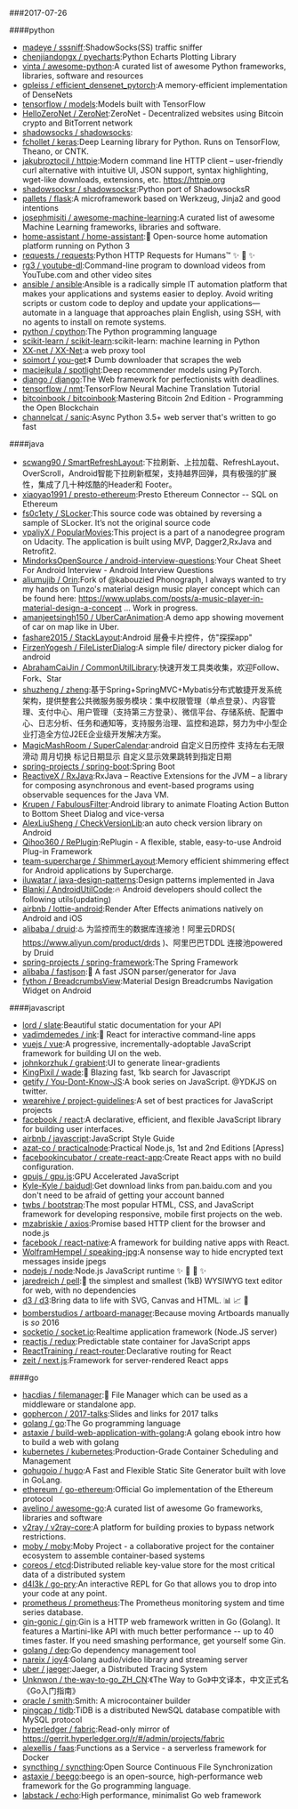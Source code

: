 ###2017-07-26

####python
* [madeye / sssniff](https://github.com/madeye/sssniff):ShadowSocks(SS) traffic sniffer
* [chenjiandongx / pyecharts](https://github.com/chenjiandongx/pyecharts):Python Echarts Plotting Library
* [vinta / awesome-python](https://github.com/vinta/awesome-python):A curated list of awesome Python frameworks, libraries, software and resources
* [gpleiss / efficient_densenet_pytorch](https://github.com/gpleiss/efficient_densenet_pytorch):A memory-efficient implementation of DenseNets
* [tensorflow / models](https://github.com/tensorflow/models):Models built with TensorFlow
* [HelloZeroNet / ZeroNet](https://github.com/HelloZeroNet/ZeroNet):ZeroNet - Decentralized websites using Bitcoin crypto and BitTorrent network
* [shadowsocks / shadowsocks](https://github.com/shadowsocks/shadowsocks):
* [fchollet / keras](https://github.com/fchollet/keras):Deep Learning library for Python. Runs on TensorFlow, Theano, or CNTK.
* [jakubroztocil / httpie](https://github.com/jakubroztocil/httpie):Modern command line HTTP client – user-friendly curl alternative with intuitive UI, JSON support, syntax highlighting, wget-like downloads, extensions, etc. https://httpie.org
* [shadowsocksr / shadowsocksr](https://github.com/shadowsocksr/shadowsocksr):Python port of ShadowsocksR
* [pallets / flask](https://github.com/pallets/flask):A microframework based on Werkzeug, Jinja2 and good intentions
* [josephmisiti / awesome-machine-learning](https://github.com/josephmisiti/awesome-machine-learning):A curated list of awesome Machine Learning frameworks, libraries and software.
* [home-assistant / home-assistant](https://github.com/home-assistant/home-assistant):🏡 Open-source home automation platform running on Python 3
* [requests / requests](https://github.com/requests/requests):Python HTTP Requests for Humans™ ✨ 🍰 ✨
* [rg3 / youtube-dl](https://github.com/rg3/youtube-dl):Command-line program to download videos from YouTube.com and other video sites
* [ansible / ansible](https://github.com/ansible/ansible):Ansible is a radically simple IT automation platform that makes your applications and systems easier to deploy. Avoid writing scripts or custom code to deploy and update your applications— automate in a language that approaches plain English, using SSH, with no agents to install on remote systems.
* [python / cpython](https://github.com/python/cpython):The Python programming language
* [scikit-learn / scikit-learn](https://github.com/scikit-learn/scikit-learn):scikit-learn: machine learning in Python
* [XX-net / XX-Net](https://github.com/XX-net/XX-Net):a web proxy tool
* [soimort / you-get](https://github.com/soimort/you-get):⏬ Dumb downloader that scrapes the web
* [maciejkula / spotlight](https://github.com/maciejkula/spotlight):Deep recommender models using PyTorch.
* [django / django](https://github.com/django/django):The Web framework for perfectionists with deadlines.
* [tensorflow / nmt](https://github.com/tensorflow/nmt):TensorFlow Neural Machine Translation Tutorial
* [bitcoinbook / bitcoinbook](https://github.com/bitcoinbook/bitcoinbook):Mastering Bitcoin 2nd Edition - Programming the Open Blockchain
* [channelcat / sanic](https://github.com/channelcat/sanic):Async Python 3.5+ web server that's written to go fast

####java
* [scwang90 / SmartRefreshLayout](https://github.com/scwang90/SmartRefreshLayout):下拉刷新、上拉加载、RefreshLayout、OverScroll，Android智能下拉刷新框架，支持越界回弹，具有极强的扩展性，集成了几十种炫酷的Header和 Footer。
* [xiaoyao1991 / presto-ethereum](https://github.com/xiaoyao1991/presto-ethereum):Presto Ethereum Connector -- SQL on Ethereum
* [fs0c1ety / SLocker](https://github.com/fs0c1ety/SLocker):This source code was obtained by reversing a sample of SLocker. It’s not the original source code
* [vpaliyX / PopularMovies](https://github.com/vpaliyX/PopularMovies):This project is a part of a nanodegree program on Udacity. The application is built using MVP, Dagger2,RxJava and Retrofit2.
* [MindorksOpenSource / android-interview-questions](https://github.com/MindorksOpenSource/android-interview-questions):Your Cheat Sheet For Android Interview - Android Interview Questions
* [aliumujib / Orin](https://github.com/aliumujib/Orin):Fork of @kabouzied Phonograph, I always wanted to try my hands on Tunzo's material design music player concept which can be found here: https://www.uplabs.com/posts/a-music-player-in-material-design-a-concept ... Work in progress.
* [amanjeetsingh150 / UberCarAnimation](https://github.com/amanjeetsingh150/UberCarAnimation):A demo app showing movement of car on map like in Uber.
* [fashare2015 / StackLayout](https://github.com/fashare2015/StackLayout):Android 层叠卡片控件，仿"探探app"
* [FirzenYogesh / FileListerDialog](https://github.com/FirzenYogesh/FileListerDialog):A simple file/ directory picker dialog for android
* [AbrahamCaiJin / CommonUtilLibrary](https://github.com/AbrahamCaiJin/CommonUtilLibrary):快速开发工具类收集，欢迎Follow、Fork、Star
* [shuzheng / zheng](https://github.com/shuzheng/zheng):基于Spring+SpringMVC+Mybatis分布式敏捷开发系统架构，提供整套公共微服务服务模块：集中权限管理（单点登录）、内容管理、支付中心、用户管理（支持第三方登录）、微信平台、存储系统、配置中心、日志分析、任务和通知等，支持服务治理、监控和追踪，努力为中小型企业打造全方位J2EE企业级开发解决方案。
* [MagicMashRoom / SuperCalendar](https://github.com/MagicMashRoom/SuperCalendar):android 自定义日历控件 支持左右无限滑动 周月切换 标记日期显示 自定义显示效果跳转到指定日期
* [spring-projects / spring-boot](https://github.com/spring-projects/spring-boot):Spring Boot
* [ReactiveX / RxJava](https://github.com/ReactiveX/RxJava):RxJava – Reactive Extensions for the JVM – a library for composing asynchronous and event-based programs using observable sequences for the Java VM.
* [Krupen / FabulousFilter](https://github.com/Krupen/FabulousFilter):Android library to animate Floating Action Button to Bottom Sheet Dialog and vice-versa
* [AlexLiuSheng / CheckVersionLib](https://github.com/AlexLiuSheng/CheckVersionLib):an auto check version library on Android
* [Qihoo360 / RePlugin](https://github.com/Qihoo360/RePlugin):RePlugin - A flexible, stable, easy-to-use Android Plug-in Framework
* [team-supercharge / ShimmerLayout](https://github.com/team-supercharge/ShimmerLayout):Memory efficient shimmering effect for Android applications by Supercharge.
* [iluwatar / java-design-patterns](https://github.com/iluwatar/java-design-patterns):Design patterns implemented in Java
* [Blankj / AndroidUtilCode](https://github.com/Blankj/AndroidUtilCode):🔥 Android developers should collect the following utils(updating)
* [airbnb / lottie-android](https://github.com/airbnb/lottie-android):Render After Effects animations natively on Android and iOS
* [alibaba / druid](https://github.com/alibaba/druid):♨️ 为监控而生的数据库连接池！阿里云DRDS( https://www.aliyun.com/product/drds )、阿里巴巴TDDL 连接池powered by Druid
* [spring-projects / spring-framework](https://github.com/spring-projects/spring-framework):The Spring Framework
* [alibaba / fastjson](https://github.com/alibaba/fastjson):🚄 A fast JSON parser/generator for Java
* [fython / BreadcrumbsView](https://github.com/fython/BreadcrumbsView):Material Design Breadcrumbs Navigation Widget on Android

####javascript
* [lord / slate](https://github.com/lord/slate):Beautiful static documentation for your API
* [vadimdemedes / ink](https://github.com/vadimdemedes/ink):🌈 React for interactive command-line apps
* [vuejs / vue](https://github.com/vuejs/vue):A progressive, incrementally-adoptable JavaScript framework for building UI on the web.
* [johnkorzhuk / grabient](https://github.com/johnkorzhuk/grabient):UI to generate linear-gradients
* [KingPixil / wade](https://github.com/KingPixil/wade):🌊 Blazing fast, 1kb search for Javascript
* [getify / You-Dont-Know-JS](https://github.com/getify/You-Dont-Know-JS):A book series on JavaScript. @YDKJS on twitter.
* [wearehive / project-guidelines](https://github.com/wearehive/project-guidelines):A set of best practices for JavaScript projects
* [facebook / react](https://github.com/facebook/react):A declarative, efficient, and flexible JavaScript library for building user interfaces.
* [airbnb / javascript](https://github.com/airbnb/javascript):JavaScript Style Guide
* [azat-co / practicalnode](https://github.com/azat-co/practicalnode):Practical Node.js, 1st and 2nd Editions [Apress]
* [facebookincubator / create-react-app](https://github.com/facebookincubator/create-react-app):Create React apps with no build configuration.
* [gpujs / gpu.js](https://github.com/gpujs/gpu.js):GPU Accelerated JavaScript
* [Kyle-Kyle / baidudl](https://github.com/Kyle-Kyle/baidudl):Get download links from pan.baidu.com and you don't need to be afraid of getting your account banned
* [twbs / bootstrap](https://github.com/twbs/bootstrap):The most popular HTML, CSS, and JavaScript framework for developing responsive, mobile first projects on the web.
* [mzabriskie / axios](https://github.com/mzabriskie/axios):Promise based HTTP client for the browser and node.js
* [facebook / react-native](https://github.com/facebook/react-native):A framework for building native apps with React.
* [WolframHempel / speaking-jpg](https://github.com/WolframHempel/speaking-jpg):A nonsense way to hide encrypted text messages inside jpegs
* [nodejs / node](https://github.com/nodejs/node):Node.js JavaScript runtime ✨ 🐢 🚀 ✨
* [jaredreich / pell](https://github.com/jaredreich/pell):📝 the simplest and smallest (1kB) WYSIWYG text editor for web, with no dependencies
* [d3 / d3](https://github.com/d3/d3):Bring data to life with SVG, Canvas and HTML. 📊 📈 🎉
* [bomberstudios / artboard-manager](https://github.com/bomberstudios/artboard-manager):Because moving Artboards manually is *so* 2016
* [socketio / socket.io](https://github.com/socketio/socket.io):Realtime application framework (Node.JS server)
* [reactjs / redux](https://github.com/reactjs/redux):Predictable state container for JavaScript apps
* [ReactTraining / react-router](https://github.com/ReactTraining/react-router):Declarative routing for React
* [zeit / next.js](https://github.com/zeit/next.js):Framework for server-rendered React apps

####go
* [hacdias / filemanager](https://github.com/hacdias/filemanager):📁 File Manager which can be used as a middleware or standalone app.
* [gophercon / 2017-talks](https://github.com/gophercon/2017-talks):Slides and links for 2017 talks
* [golang / go](https://github.com/golang/go):The Go programming language
* [astaxie / build-web-application-with-golang](https://github.com/astaxie/build-web-application-with-golang):A golang ebook intro how to build a web with golang
* [kubernetes / kubernetes](https://github.com/kubernetes/kubernetes):Production-Grade Container Scheduling and Management
* [gohugoio / hugo](https://github.com/gohugoio/hugo):A Fast and Flexible Static Site Generator built with love in GoLang.
* [ethereum / go-ethereum](https://github.com/ethereum/go-ethereum):Official Go implementation of the Ethereum protocol
* [avelino / awesome-go](https://github.com/avelino/awesome-go):A curated list of awesome Go frameworks, libraries and software
* [v2ray / v2ray-core](https://github.com/v2ray/v2ray-core):A platform for building proxies to bypass network restrictions.
* [moby / moby](https://github.com/moby/moby):Moby Project - a collaborative project for the container ecosystem to assemble container-based systems
* [coreos / etcd](https://github.com/coreos/etcd):Distributed reliable key-value store for the most critical data of a distributed system
* [d4l3k / go-pry](https://github.com/d4l3k/go-pry):An interactive REPL for Go that allows you to drop into your code at any point.
* [prometheus / prometheus](https://github.com/prometheus/prometheus):The Prometheus monitoring system and time series database.
* [gin-gonic / gin](https://github.com/gin-gonic/gin):Gin is a HTTP web framework written in Go (Golang). It features a Martini-like API with much better performance -- up to 40 times faster. If you need smashing performance, get yourself some Gin.
* [golang / dep](https://github.com/golang/dep):Go dependency management tool
* [nareix / joy4](https://github.com/nareix/joy4):Golang audio/video library and streaming server
* [uber / jaeger](https://github.com/uber/jaeger):Jaeger, a Distributed Tracing System
* [Unknwon / the-way-to-go_ZH_CN](https://github.com/Unknwon/the-way-to-go_ZH_CN):《The Way to Go》中文译本，中文正式名《Go入门指南》
* [oracle / smith](https://github.com/oracle/smith):Smith: A microcontainer builder
* [pingcap / tidb](https://github.com/pingcap/tidb):TiDB is a distributed NewSQL database compatible with MySQL protocol
* [hyperledger / fabric](https://github.com/hyperledger/fabric):Read-only mirror of https://gerrit.hyperledger.org/r/#/admin/projects/fabric
* [alexellis / faas](https://github.com/alexellis/faas):Functions as a Service - a serverless framework for Docker
* [syncthing / syncthing](https://github.com/syncthing/syncthing):Open Source Continuous File Synchronization
* [astaxie / beego](https://github.com/astaxie/beego):beego is an open-source, high-performance web framework for the Go programming language.
* [labstack / echo](https://github.com/labstack/echo):High performance, minimalist Go web framework
